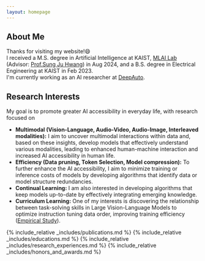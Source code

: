 ```yaml
---
layout: homepage
---
```


## About Me

Thanks for visiting my website!😄     
I received a M.S. degree in Artificial Intelligence at KAIST, [MLAI Lab](https://www.mlai-kaist.com/) (Advisor: [Prof.Sung Ju Hwang](http://www.sungjuhwang.com/)) in Aug 2024, and a B.S. degree in Electrical Engineering at KAIST in Feb 2023.     
I'm currently working as an AI researcher at [DeepAuto](https://www.deepauto.ai/).     

## Research Interests
My goal is to promote greater AI accessibility in everyday life, with research focused on
- **Multimodal (Vision-Language, Audio-Video, Audio-Image, Interleaved modalities):** I aim to uncover multimodal interactions within data and, based on these insights, develop models that effectively understand various modalities, leading to enhanced human-machine interaction and increased AI accessibility in human life.     
- **Efficiency (Data pruning, Token Selection, Model compression):** To further enhance the AI accessibility, I aim to minimize training or inference costs of models by developing algorithms that identify data or model structure redundancies.          
- **Continual Learning:** I am also interested in developing algorithms that keep models up-to-date by effectively integrating emerging knowledge.
- **Curriculum Learning:** One of my interests is discovering the relationship between task-solving skills in Large Vision-Language Models to optimize instruction tuning data order, improving training efficiency ([Empirical Study](./assets/files/Skill_based_Curriculumn_Learning_for_Large_Vison_Language_Models.pdf)).

{% include_relative _includes/publications.md %}
{% include_relative _includes/educations.md %}
{% include_relative _includes/research_experiences.md %}
{% include_relative _includes/honors_and_awards.md %}
